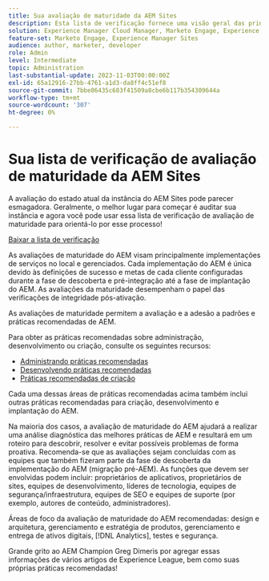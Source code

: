 ```yaml
---
title: Sua avaliação de maturidade da AEM Sites
description: Esta lista de verificação fornece uma visão geral das principais perguntas que você e sua equipe devem responder ao avaliar a maturidade da instância do AEM Sites
solution: Experience Manager Cloud Manager, Marketo Engage, Experience Manager Sites
feature-set: Marketo Engage, Experience Manager Sites
audience: author, marketer, developer
role: Admin
level: Intermediate
topic: Administration
last-substantial-update: 2023-11-03T00:00:00Z
exl-id: 65a12916-27bb-4761-a1d3-da8ff4c51ef8
source-git-commit: 7bbe86435c683f41509a8cbe6b117b354309644a
workflow-type: tm+mt
source-wordcount: '307'
ht-degree: 0%

---
```


# Sua lista de verificação de avaliação de maturidade da AEM Sites

A avaliação do estado atual da instância do AEM Sites pode parecer esmagadora. Geralmente, o melhor lugar para começar é auditar sua instância e agora você pode usar essa lista de verificação de avaliação de maturidade para orientá-lo por esse processo!

[Baixar a lista de verificação](assets/AEM-Sites-Maturity-Assessment.xlsx)

As avaliações de maturidade do AEM visam principalmente implementações de serviços no local e gerenciados. Cada implementação do AEM é única devido às definições de sucesso e metas de cada cliente configuradas durante a fase de descoberta e pré-integração até a fase de implantação do AEM. As avaliações da maturidade desempenham o papel das verificações de integridade pós-ativação.

As avaliações de maturidade permitem a avaliação e a adesão a padrões e práticas recomendadas de AEM.

Para obter as práticas recomendadas sobre administração, desenvolvimento ou criação, consulte os seguintes recursos:

* [Administrando práticas recomendadas](https://experienceleague.adobe.com/docs/experience-manager-65/administering/bestpractices/administer-best-practices.html?lang=en)
* [Desenvolvendo práticas recomendadas](https://experienceleague.adobe.com/docs/experience-manager-65/developing/bestpractices/best-practices.html?lang=en)
* [Práticas recomendadas de criação](https://experienceleague.adobe.com/docs/experience-manager-65/authoring/authoring/best-practices.html?lang=en)

Cada uma dessas áreas de práticas recomendadas acima também inclui outras práticas recomendadas para criação, desenvolvimento e implantação do AEM.

Na maioria dos casos, a avaliação de maturidade do AEM ajudará a realizar uma análise diagnóstica das melhores práticas de AEM e resultará em um roteiro para descobrir, resolver e evitar possíveis problemas de forma proativa. Recomenda-se que as avaliações sejam concluídas com as equipes que também fizeram parte da fase de descoberta da implementação do AEM (migração pré-AEM). As funções que devem ser envolvidas podem incluir: proprietários de aplicativos, proprietários de sites, equipes de desenvolvimento, líderes de tecnologia, equipes de segurança/infraestrutura, equipes de SEO e equipes de suporte (por exemplo, autores de conteúdo, administradores).

Áreas de foco da avaliação de maturidade do AEM recomendadas: design e arquitetura, gerenciamento e estratégia de produtos, gerenciamento e entrega de ativos digitais, [!DNL Analytics], testes e segurança.

Grande grito ao AEM Champion Greg Dimeris por agregar essas informações de vários artigos de Experience League, bem como suas próprias práticas recomendadas!
